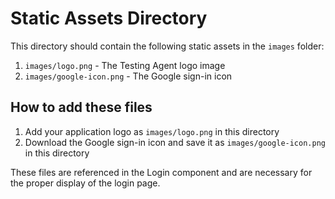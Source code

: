 # Static Assets Directory

This directory should contain the following static assets in the `images` folder:

1. `images/logo.png` - The Testing Agent logo image
2. `images/google-icon.png` - The Google sign-in icon

## How to add these files

1. Add your application logo as `images/logo.png` in this directory
2. Download the Google sign-in icon and save it as `images/google-icon.png` in this directory

These files are referenced in the Login component and are necessary for the proper display of the login page. 